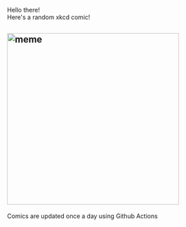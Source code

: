 Hello there! <br>Here's a random xkcd comic!<br>
## <img src="https://imgs.xkcd.com/comics/the_glass_necklace.png" alt="meme" width="400"/><br>
Comics are updated once a day using Github Actions